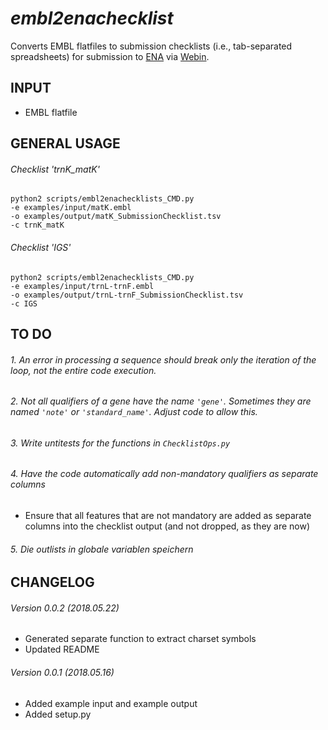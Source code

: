 *embl2enachecklist*
===================
Converts EMBL flatfiles to submission checklists (i.e., tab-separated spreadsheets) for submission to [ENA](http://www.ebi.ac.uk/ena) via [Webin](https://www.ebi.ac.uk/ena/submit/sra/#home).


INPUT
-----
* EMBL flatfile


GENERAL USAGE
-------------

###### Checklist 'trnK_matK'
```
python2 scripts/embl2enachecklists_CMD.py
-e examples/input/matK.embl
-o examples/output/matK_SubmissionChecklist.tsv
-c trnK_matK
```

###### Checklist 'IGS'
```
python2 scripts/embl2enachecklists_CMD.py
-e examples/input/trnL-trnF.embl
-o examples/output/trnL-trnF_SubmissionChecklist.tsv
-c IGS
```


TO DO
-----

###### 1. An error in processing a sequence should break only the iteration of the loop, not the entire code execution.

###### 2. Not all qualifiers of a gene have the name `'gene'`. Sometimes they are named `'note'` or `'standard_name'`. Adjust code to allow this.

###### 3. Write untitests for the functions in `ChecklistOps.py`

###### 4. Have the code automatically add non-mandatory qualifiers as separate columns
* Ensure that all features that are not mandatory are added as separate columns into the checklist output (and not dropped, as they are now)

###### 5. Die outlists in globale variablen speichern


CHANGELOG
---------
###### Version 0.0.2 (2018.05.22)
* Generated separate function to extract charset symbols
* Updated README
###### Version 0.0.1 (2018.05.16)
* Added example input and example output
* Added setup.py
